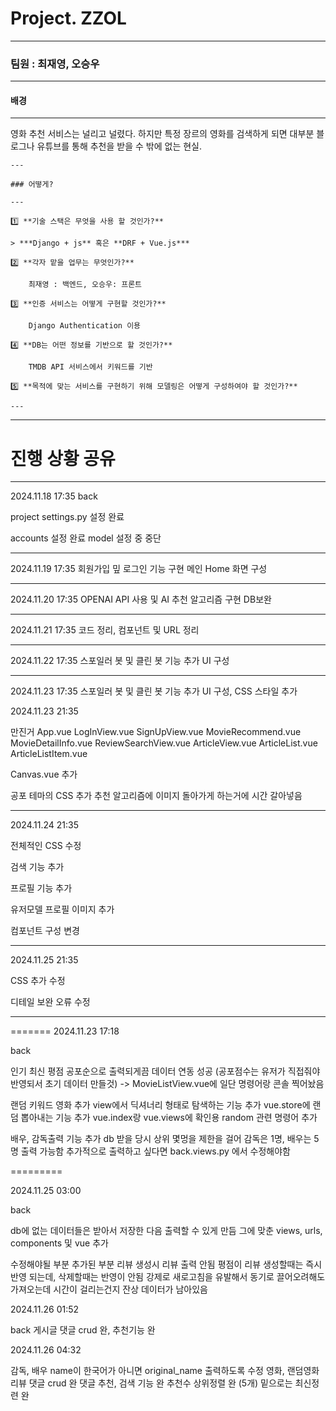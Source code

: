 # Project. ZZOL

---

### 팀원 : 최재영, 오승우

----

#### 배경

---

영화 추천 서비스는 널리고 널렸다. 하지만 특정 장르의 영화를 검색하게 되면 대부분 블로그나 유튜브를 통해 추천을 받을 수 밖에 없는 현실.

```
---

### 어떻게?

---

1️⃣ **기술 스택은 무엇을 사용 할 것인가?**

> ***Django + js** 혹은 **DRF + Vue.js***

2️⃣ **각자 맡을 업무는 무엇인가?**

    최재영 : 백엔드, 오승우: 프론트

3️⃣ **인증 서비스는 어떻게 구현할 것인가?**

    Django Authentication 이용

4️⃣ **DB는 어떤 정보를 기반으로 할 것인가?**

    TMDB API 서비스에서 키워드를 기반

5️⃣ **목적에 맞는 서비스를 구현하기 위해 모델링은 어떻게 구성하여야 할 것인가?**

---
```

---

# 진행 상황 공유

---

2024.11.18 17:35
back

project settings.py 설정 완료

accounts 설정 완료
model 설정 중 중단

---

2024.11.19 17:35
회원가입 밒 로그인 기능 구현
메인 Home 화면 구성

---

2024.11.20 17:35
OPENAI API 사용 및 AI 추천 알고리즘 구현
DB보완

---

2024.11.21 17:35
코드 정리, 컴포넌트 및 URL 정리

---

2024.11.22 17:35
스포일러 봇 및 클린 봇 기능 추가
UI 구성

---

2024.11.23 17:35
스포일러 봇 및 클린 봇 기능 추가
UI 구성, CSS 스타일 추가

2024.11.23 21:35

만진거
App.vue
LogInView.vue
SignUpView.vue
MovieRecommend.vue
MovieDetailInfo.vue
ReviewSearchView.vue
ArticleView.vue
ArticleList.vue
ArticleListItem.vue

Canvas.vue 추가

공포 테마의 CSS 추가
추천 알고리즘에 이미지 돌아가게 하는거에 시간 갈아넣음

---

2024.11.24 21:35

전체적인 CSS 수정

검색 기능 추가

프로필 기능 추가

유저모델 프로필 이미지 추가

컴포넌트 구성 변경

---

2024.11.25 21:35

CSS 추가 수정

디테일 보완 오류 수정

---

=======
2024.11.23 17:18

back

인기 최신 평점 공포순으로 출력되게끔 데이터 연동 성공
(공포점수는 유저가 직접줘야 반영되서 초기 데이터 만들것)
-> MovieListView.vue에 일단 명령어랑 콘솔 찍어놨음

랜덤 키워드 영화 추가
view에서 딕셔너리 형태로 탐색하는 기능 추가
vue.store에 랜덤 뽑아내는 기능 추가
vue.index랑 vue.views에 확인용 random 관련 명령어 추가

배우, 감독출력 기능 추가
db 받을 당시 상위 몇멍을 제한을 걸어
감독은 1명, 배우는 5명 출력 가능함
추가적으로 출력하고 싶다면 back.views.py 에서 수정해야함

=========

2024.11.25 03:00

back

db에 없는 데이터들은 받아서 저장한 다음 출력할 수 있게 만듬
그에 맞춘 views, urls, components 및 vue 추가

수정해야될 부분
추가된 부분 리뷰 생성시 리뷰 출력 안됨
평점이 리뷰 생성할때는 즉시 반영 되는데, 삭제할때는 반영이 안됨
강제로 새로고침을 유발해서 동기로 끌어오려해도 가져오는데 시간이 걸리는건지 잔상 데이터가 남아있음

2024.11.26 01:52

back
게시글 댓글 crud 완, 추천기능 완

2024.11.26 04:32

감독, 배우 name이 한국어가 아니면 original_name 출력하도록 수정
영화, 랜덤영화 리뷰 댓글 crud 완
댓글 추천, 검색 기능 완
추천수 상위정렬 완 (5개)
밑으로는 최신정련 완

